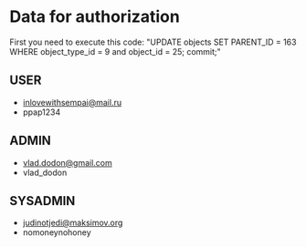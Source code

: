 Data for authorization
===========================
First you need to execute this code:
"UPDATE objects SET PARENT_ID = 163 WHERE object_type_id = 9 and object_id = 25;
 commit;"
 
USER
----------------------
* inlovewithsempai@mail.ru
* ppap1234

ADMIN
----------------------

* vlad.dodon@gmail.com
* vlad_dodon 

SYSADMIN
----------------------
* judinotjedi@maksimov.org
* nomoneynohoney